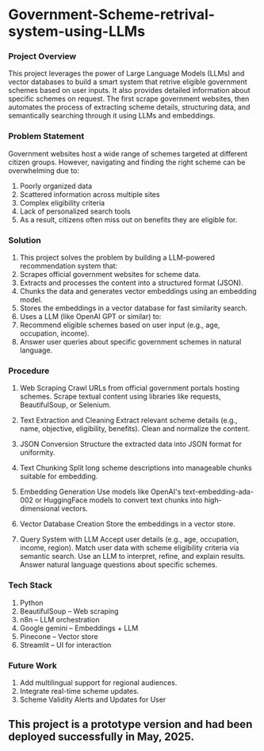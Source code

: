 # Government-Scheme-retrival-system-using-LLMs

### Project Overview
This project leverages the power of Large Language Models (LLMs) and vector databases to build a smart system that retrive eligible government schemes based on user inputs. It also provides detailed information about specific schemes on request. The first scrape government websites, then automates the process of extracting scheme details, structuring data, and semantically searching through it using LLMs and embeddings.

### Problem Statement
Government websites host a wide range of schemes targeted at different citizen groups. However, navigating and finding the right scheme can be overwhelming due to:
1. Poorly organized data
2. Scattered information across multiple sites
3. Complex eligibility criteria
4. Lack of personalized search tools
5. As a result, citizens often miss out on benefits they are eligible for.

###  Solution
1. This project solves the problem by building a LLM-powered recommendation system that:
2. Scrapes official government websites for scheme data.
3. Extracts and processes the content into a structured format (JSON).
4. Chunks the data and generates vector embeddings using an embedding model.
5. Stores the embeddings in a vector database for fast similarity search.
6. Uses a LLM (like OpenAI GPT or similar) to:
7. Recommend eligible schemes based on user input (e.g., age, occupation, income).
8. Answer user queries about specific government schemes in natural language.

### Procedure
1. Web Scraping
Crawl URLs from official government portals hosting schemes.
Scrape textual content using libraries like requests, BeautifulSoup, or Selenium.

2. Text Extraction and Cleaning
Extract relevant scheme details (e.g., name, objective, eligibility, benefits).
Clean and normalize the content.

3. JSON Conversion
Structure the extracted data into JSON format for uniformity.

4. Text Chunking
Split long scheme descriptions into manageable chunks suitable for embedding.

5. Embedding Generation
Use models like OpenAI's text-embedding-ada-002 or HuggingFace models to convert text chunks into high-dimensional vectors.

6. Vector Database Creation
Store the embeddings in a vector store.

7. Query System with LLM
Accept user details (e.g., age, occupation, income, region).
Match user data with scheme eligibility criteria via semantic search.
Use an LLM to interpret, refine, and explain results.
Answer natural language questions about specific schemes.
    
### Tech Stack
1. Python
2. BeautifulSoup  – Web scraping
3. n8n – LLM orchestration
4. Google gemini – Embeddings + LLM
5. Pinecone – Vector store
6. Streamlit – UI for interaction

### Future Work
1. Add multilingual support for regional audiences.
2. Integrate real-time scheme updates.
3. Scheme Validity Alerts and Updates for User

## This project is a prototype version and had been deployed successfully in May, 2025.
